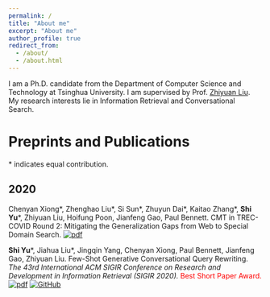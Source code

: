 ```yaml
---
permalink: /
title: "About me"
excerpt: "About me"
author_profile: true
redirect_from: 
  - /about/
  - /about.html
---
```


I am a Ph.D. candidate from the Department of Computer Science and Technology at Tsinghua University. I am supervised by Prof. [Zhiyuan Liu](http://nlp.csai.tsinghua.edu.cn/~lzy/index.html). My research interests lie in Information Retrieval and Conversational Search.

Preprints and Publications
======
\* indicates equal contribution.

2020
------
Chenyan Xiong\*, Zhenghao Liu\*, Si Sun\*, Zhuyun Dai\*, Kaitao Zhang\*, **Shi Yu**\*, Zhiyuan Liu, Hoifung Poon, Jianfeng Gao, Paul Bennett. CMT in TREC-COVID Round 2: Mitigating the Generalization Gaps from Web to Special Domain Search. [![pdf](https://img.shields.io/badge/pdf-arxiv-green)](https://arxiv.org/pdf/2011.01580.pdf) 

**Shi Yu**\*, Jiahua Liu\*, Jingqin Yang, Chenyan Xiong, Paul Bennett, Jianfeng Gao, Zhiyuan Liu. Few-Shot Generative Conversational Query Rewriting. _The 43rd International ACM SIGIR Conference on Research and Development in Information Retrieval (SIGIR 2020)._ <font color="red">Best Short Paper Award.</font> [![pdf](https://img.shields.io/badge/pdf-acm-green)](https://dl.acm.org/doi/pdf/10.1145/3397271.3401323) [![GitHub](https://img.shields.io/github/stars/thunlp/ConversationQueryRewriter?label=Github)](https://github.com/thunlp/ConversationQueryRewriter)
